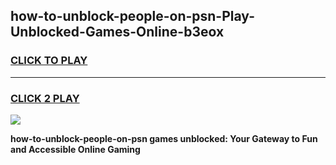 
## how-to-unblock-people-on-psn-Play-Unblocked-Games-Online-b3eox
<h3>
<a href="https://premium76.site?title=how-to-unblock-people-on-psn&ref=25A">CLICK TO PLAY</a></h3>
<hr>

<h3>
<a href="https://premium76.site?title=how-to-unblock-people-on-psn&ref=25A">CLICK 2 PLAY</a>
  
</h3>

<a href="https://premium76.site?title=how-to-unblock-people-on-psn&ref=25A"><img src="https://clearcache.store/games.png"></a>


**how-to-unblock-people-on-psn games unblocked: Your Gateway to Fun and Accessible Online Gaming**
